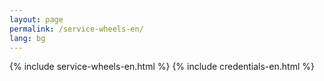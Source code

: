 ```yaml
---
layout: page
permalink: /service-wheels-en/
lang: bg
---
```


{% include service-wheels-en.html %}
{% include credentials-en.html %}